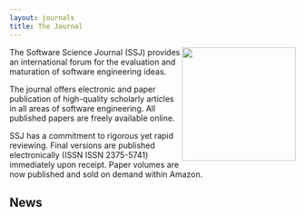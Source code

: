 ```yaml
---
layout: journals
title: The Journal
---
```


<img width=200 align=right
src="{{site.url}}/img/open_access.jpg"> The Software
Science Journal (SSJ) provides an international
forum for the evaluation and maturation of software
engineering ideas.

The journal offers electronic and paper publication
of high-quality scholarly articles in all areas of
software engineering. All published papers are
freely available online.

SSJ has a commitment to rigorous yet rapid
reviewing. Final versions are published
electronically (ISSN ISSN 2375-5741) immediately upon
receipt. Paper volumes are now published and sold 
on demand within Amazon.


## News

